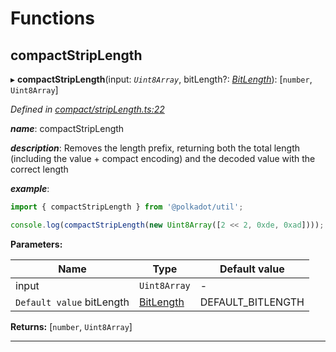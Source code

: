 

# Functions

<a id="compactstriplength"></a>

##  compactStripLength

▸ **compactStripLength**(input: *`Uint8Array`*, bitLength?: *[BitLength](_compact_types_.md#bitlength)*): [`number`, `Uint8Array`]

*Defined in [compact/stripLength.ts:22](https://github.com/polkadot-js/common/blob/815fdc7/packages/util/src/compact/stripLength.ts#L22)*

*__name__*: compactStripLength

*__description__*: Removes the length prefix, returning both the total length (including the value + compact encoding) and the decoded value with the correct length

*__example__*:   

```javascript
import { compactStripLength } from '@polkadot/util';

console.log(compactStripLength(new Uint8Array([2 << 2, 0xde, 0xad]))); // [2, Uint8Array[0xde, 0xad]]
```

**Parameters:**

| Name | Type | Default value |
| ------ | ------ | ------ |
| input | `Uint8Array` | - |
| `Default value` bitLength | [BitLength](_compact_types_.md#bitlength) |  DEFAULT_BITLENGTH |

**Returns:** [`number`, `Uint8Array`]

___

